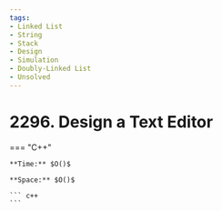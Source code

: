 ```yaml
---
tags:
- Linked List
- String
- Stack
- Design
- Simulation
- Doubly-Linked List
- Unsolved
---
```



# 2296. Design a Text Editor

=== "C++"

    **Time:** $O()$

    **Space:** $O()$

    ``` c++
    ```